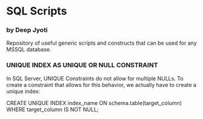 # SQL Scripts
### by Deep Jyoti

Repository of useful generic scripts and constructs that can be used for any MSSQL database.

### UNIQUE INDEX AS UNIQUE OR NULL CONSTRAINT

In SQL Server, UNIQUE Constraints do not allow for multiple NULLs. To create a constraint that allows for this behavior, we actually have to create a unique index:

CREATE UNIQUE INDEX index_name ON schema.table(target_column) WHERE target_column IS NOT NULL;
